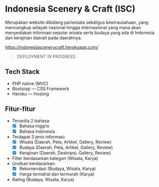 # Indonesia Scenery & Craft (ISC)

Merupakan website dibidang pariwisata sekaligus kewirausahaan, yang
mencangkup wilayah nasional hingga internasional yang mana akan menyediakan informasi seputar wisata serta budaya yang ada di Indonesia dan kerajinan daerah pada daerahnya.

https://indonesiascenerycraft.herokuapp.com/
> DEPLOYMENT IN PROGRESS

## Tech Stack
- PHP native (MVC)
- Bootsrap — CSS Framework
- Heroku — Hosting

## Fitur-fitur
- Tersedia 2 bahasa:
  - [x] Bahasa Inggris
  - [x] Bahasa Indonesia
- Terdapat 3 jenis informasi:
  - [x] Wisata (Daerah, Peta, Artikel, Gallery, Review)
  - [x] Budaya (Daerah, Peta, Artikel, Gallery, Review)
  - [x] Kerajinan (Daerah, Deskripsi, Gallery, Review)
- Filter berdasarkan kategori (Wisata, Karya)
- Urutkan berdasarkan:
  - [x] Rekomendasi (Budaya, Wisata, Karya)
  - [x] Harga termahal dan termurah (Karya)
- Rating (Budaya, Wisata, Karya)
